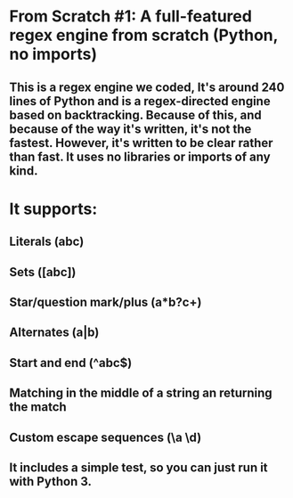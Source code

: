 # From Scratch #1: A full-featured regex engine from scratch (Python, no imports)
## This is a regex engine we coded, It's around 240 lines of Python and is a regex-directed engine based on backtracking. Because of this, and because of the way it's written, it's not the fastest. However, it's written to be clear rather than fast. It uses no libraries or imports of any kind.

# It supports:

## Literals (abc)
## Sets ([abc])
## Star/question mark/plus (a*b?c+)
## Alternates (a|b)
## Start and end (^abc$)
## Matching in the middle of a string an returning the match
## Custom escape sequences (\a \d)
## It includes a simple test, so you can just run it with Python 3.